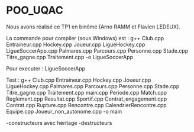 # POO_UQAC

Nous avons réalisé ce TP1 en binôme (Arno RAMM et Flavien LEDEUX).

La commande pour compiler (sous Windows) est : g++ Club.cpp Entraineur.cpp Hockey.cpp Joueur.cpp LigueHockey.cpp LigueSoccerApp.cpp Palmares.cpp Parcours.cpp Personne.cpp Stade.cpp Titre_gagne.cpp Traitement.cpp -o LigueSoccerApp

Pour executer : LigueSoccerApp

Test : g++ Club.cpp Entraineur.cpp Hockey.cpp Joueur.cpp LigueHockey.cpp Palmares.cpp Parcours.cpp Personne.cpp Stade.cpp Titre_gagne.cpp Traitement.cpp main.cpp Periode.cpp Match.cpp Reglement.cpp Resultat.cpp Sportif.cpp Contrat_engagement.cpp Contrat.cpp Rupture.cpp Rencontre.cpp CalendrierRencontre.cpp Equipe.cpp Joueur_non_autonome.cpp -o main

-constructeurs avec héritage
-destructeurs
